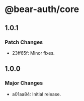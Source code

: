 # @bear-auth/core

## 1.0.1

### Patch Changes

- 23ff65f: Minor fixes.

## 1.0.0

### Major Changes

- a01aa84: Initial release.

